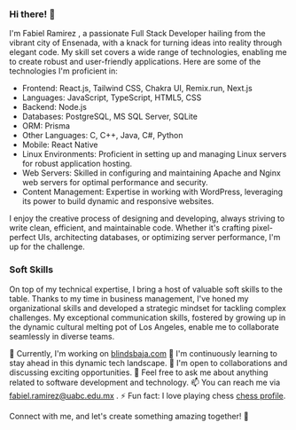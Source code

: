 ### Hi there! 👋

I'm Fabiel Ramirez , a passionate Full Stack Developer hailing from the vibrant city of Ensenada, with a knack for turning ideas into reality through elegant code. My skill set covers a wide range of technologies, enabling me to create robust and user-friendly applications. Here are some of the technologies I'm proficient in:

- Frontend: React.js, Tailwind CSS, Chakra UI, Remix.run, Next.js
- Languages: JavaScript, TypeScript, HTML5, CSS
- Backend: Node.js
- Databases: PostgreSQL, MS SQL Server, SQLite
- ORM: Prisma
- Other Languages: C, C++, Java, C#, Python
- Mobile: React Native
- Linux Environments: Proficient in setting up and managing Linux servers for robust application hosting.
- Web Servers: Skilled in configuring and maintaining Apache and Nginx web servers for optimal performance and security.
- Content Management: Expertise in working with WordPress, leveraging its power to build dynamic and responsive websites.

I enjoy the creative process of designing and developing, always striving to write clean, efficient, and maintainable code. Whether it's crafting pixel-perfect UIs, architecting databases, or optimizing server performance, I'm up for the challenge.

### Soft Skills

On top of my technical expertise, I bring a host of valuable soft skills to the table. Thanks to my time in business management, I've honed my organizational skills and developed a strategic mindset for tackling complex challenges. My exceptional communication skills, fostered by growing up in the dynamic cultural melting pot of Los Angeles, enable me to collaborate seamlessly in diverse teams.

🔭 Currently, I'm working on [blindsbaja.com](https://blindsbaja.com)
🌱 I'm continuously learning to stay ahead in this dynamic tech landscape.
👯 I'm open to collaborations and discussing exciting opportunities.
💬 Feel free to ask me about anything related to software development and technology.
📫 You can reach me via fabiel.ramirez@uabc.edu.mx .
⚡ Fun fact: I love playing chess [chess profile](https://www.chess.com/member/fabielramirez).

Connect with me, and let's create something amazing together! 🚀
